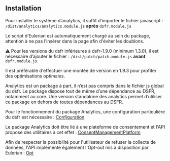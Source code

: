 ## Installation

Pour installer le système d’analytics, il suffit d’importer le fichier javascript :
`/dist/analytics/analytics.module.js` **après** `dsfr.module.js`

Le script d’Eulerian est automatiquement chargé au sein du package, attention à ne pas l’insérer dans la page afin
d'éviter les doublons.

⚠️ Pour les versions du dsfr inférieures à dsfr-1.9.0 (minimum 1.3.0), il est nécessaire d’ajouter le fichier : `/dist/patch/patch.module.js` **avant** `dsfr.module.js`

Il est préférable d'effectuer une montée de version en 1.9.3 pour profiter des optimisations optimales.

Analytics est un package à part, il n’est pas compris dans le fichier js global du dsfr.
Le package dispose tout de même d’une dépendance au DSFR, notamment au core.
Une version standalone des analytics permet d’utiliser ce package en dehors de toutes dépendances au DSFR.

Pour le fonctionnement du package Analytics, une configuration particulière du dsfr est nécessaire :
[Configuration](installation/configuration.md)

Le package Analytics doit être lié à une plateforme de consentement et l'API propose des utilitaires à cet effet : [ConsentManagementPlatform](installation/cmp.md)

Afin de respecter la possibilité pour l'utilisateur de refuser la collecte de données, l'API implémente également l'Opt-out mis à disposition par Eulerian : [Opt](installation/opt.md)
